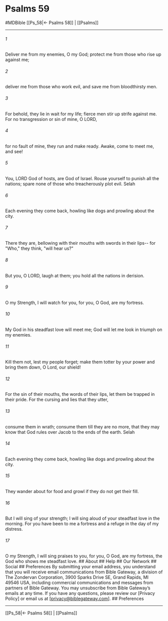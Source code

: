 # Psalms 59
#MDBible
[[Ps_58|← Psalms 58]] | [[Psalms]]

***


###### 1 
Deliver me from my enemies, O my God; protect me from those who rise up against me; 

###### 2 
deliver me from those who work evil, and save me from bloodthirsty men. 

###### 3 
For behold, they lie in wait for my life; fierce men stir up strife against me. For no transgression or sin of mine, O LORD, 

###### 4 
for no fault of mine, they run and make ready. Awake, come to meet me, and see! 

###### 5 
You, LORD God of hosts, are God of Israel. Rouse yourself to punish all the nations; spare none of those who treacherously plot evil. Selah 

###### 6 
Each evening they come back, howling like dogs and prowling about the city. 

###### 7 
There they are, bellowing with their mouths with swords in their lips-- for "Who," they think, "will hear us?" 

###### 8 
But you, O LORD, laugh at them; you hold all the nations in derision. 

###### 9 
O my Strength, I will watch for you, for you, O God, are my fortress. 

###### 10 
My God in his steadfast love will meet me; God will let me look in triumph on my enemies. 

###### 11 
Kill them not, lest my people forget; make them totter by your power and bring them down, O Lord, our shield! 

###### 12 
For the sin of their mouths, the words of their lips, let them be trapped in their pride. For the cursing and lies that they utter, 

###### 13 
consume them in wrath; consume them till they are no more, that they may know that God rules over Jacob to the ends of the earth. Selah 

###### 14 
Each evening they come back, howling like dogs and prowling about the city. 

###### 15 
They wander about for food and growl if they do not get their fill. 

###### 16 
But I will sing of your strength; I will sing aloud of your steadfast love in the morning. For you have been to me a fortress and a refuge in the day of my distress. 

###### 17 
O my Strength, I will sing praises to you, for you, O God, are my fortress, the God who shows me steadfast love. ## About ## Help ## Our Network ## Social ## Preferences By submitting your email address, you understand that you will receive email communications from Bible Gateway, a division of The Zondervan Corporation, 3900 Sparks Drive SE, Grand Rapids, MI 49546 USA, including commercial communications and messages from partners of Bible Gateway. You may unsubscribe from Bible Gateway&rsquo;s emails at any time. If you have any questions, please review our [Privacy Policy] or email us at [privacy@biblegateway.com]. ## Preferences

***

[[Ps_58|← Psalms 58]] | [[Psalms]]
